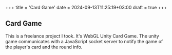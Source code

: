 +++
title = 'Card Game'
date = 2024-09-13T11:25:19+03:00
draft = true
+++

## Card Game

This is a freelance project I took. It's WebGL Unity Card Game.
The unity game communicates with a JavaScript socket server to notify the game of the player's card and the round info.
